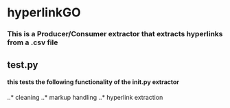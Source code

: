 # hyperlinkGO

### This is a Producer/Consumer extractor that extracts hyperlinks from a .csv file

## test.py
#### this tests the following functionality of the init.py extractor
..* cleaning
..* markup handling
..* hyperlink extraction

